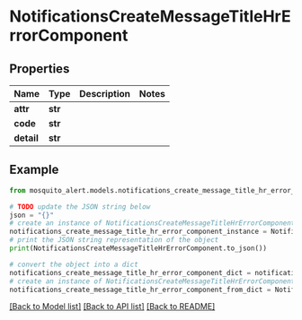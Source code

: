 # NotificationsCreateMessageTitleHrErrorComponent


## Properties

Name | Type | Description | Notes
------------ | ------------- | ------------- | -------------
**attr** | **str** |  | 
**code** | **str** |  | 
**detail** | **str** |  | 

## Example

```python
from mosquito_alert.models.notifications_create_message_title_hr_error_component import NotificationsCreateMessageTitleHrErrorComponent

# TODO update the JSON string below
json = "{}"
# create an instance of NotificationsCreateMessageTitleHrErrorComponent from a JSON string
notifications_create_message_title_hr_error_component_instance = NotificationsCreateMessageTitleHrErrorComponent.from_json(json)
# print the JSON string representation of the object
print(NotificationsCreateMessageTitleHrErrorComponent.to_json())

# convert the object into a dict
notifications_create_message_title_hr_error_component_dict = notifications_create_message_title_hr_error_component_instance.to_dict()
# create an instance of NotificationsCreateMessageTitleHrErrorComponent from a dict
notifications_create_message_title_hr_error_component_from_dict = NotificationsCreateMessageTitleHrErrorComponent.from_dict(notifications_create_message_title_hr_error_component_dict)
```
[[Back to Model list]](../README.md#documentation-for-models) [[Back to API list]](../README.md#documentation-for-api-endpoints) [[Back to README]](../README.md)


